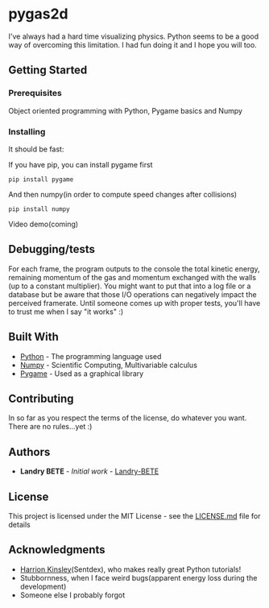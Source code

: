 # pygas2d
I've always had a hard time visualizing physics. Python seems to be a good way of overcoming this limitation. 
I had fun doing it and I hope you will too.

## Getting Started

### Prerequisites

Object oriented programming with Python, Pygame basics and Numpy

### Installing

It should be fast:

If you have pip, you can install pygame first

```
pip install pygame
```

And then numpy(in order to compute speed changes after collisions)

```
pip install numpy
```

Video demo(coming)


## Debugging/tests

For each frame, the program outputs to the console the total kinetic energy, remaining momentum of
the gas and momentum exchanged with the walls (up to a constant multiplier). You might want to put
that into a log file or a database but be aware that those I/O operations can negatively impact the perceived framerate.
Until someone comes up with proper tests, you'll have to trust me when I say "it works" :) 

<!---### Break down into end to end tests

Explain what these tests test and why

```
Give an example
```

### And coding style tests

Explain what these tests test and why

```
Give an example
```

## Deployment

Add additional notes about how to deploy this on a live system

--->

## Built With

* [Python](http://www.python.org) - The programming language used
* [Numpy](http://www.numpy.org/) - Scientific Computing, Multivariable calculus
* [Pygame](https://www.pygame.org/) - Used as a graphical library

## Contributing

In so far as you respect the terms of the license, do whatever you want. There are no rules...yet :)

## Authors

* **Landry BETE** - *Initial work* - [Landry-BETE](https://github.com/Landry-BETE)

<!---See also the list of [contributors](https://github.com/your/project/contributors) who participated in this project.--->

## License

This project is licensed under the MIT License - see the [LICENSE.md](LICENSE.md) file for details

## Acknowledgments

* [Harrion Kinsley](https://github.com/Sentdex)(Sentdex), who makes really great Python tutorials!
* Stubbornness, when I face weird bugs(apparent energy loss during the development)
* Someone else I probably forgot
